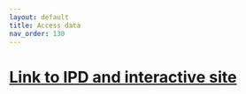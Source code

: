 ```yaml
---
layout: default
title: Access data
nav_order: 130
--- 
```

# [Link to IPD and interactive site](https://labsyspharm.shinyapps.io/hmsclinical/)
